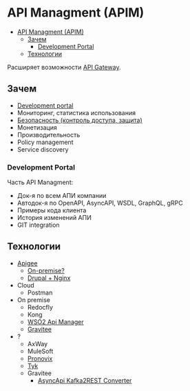 # API Managment (APIM)

- [API Managment (APIM)](#api-managment-apim)
  - [Зачем](#зачем)
    - [Development Portal](#development-portal)
  - [Технологии](#технологии)

Расширяет возможности [API Gateway](api.gateway.md).

## Зачем

- [Development portal](https://cloud.google.com/blog/products/api-management/top-5-trends-for-api-powered-digital-transformation-in-2021)
- Мониторинг, статистика использования
- [Безопасность (контроль доступа, защита)](https://aws.amazon.com/ru/api-gateway/api-management/?pg=wianapi&cta=apimgtprcs)
- Монетизация
- Производительность
- Policy management
- Service discovery

### Development Portal

Часть API Managment:

- Док-я по всем АПИ компании
- Автодок-я по OpenAPI, AsyncAPI, WSDL, GraphQL, gRPC
- Примеры кода клиента
- История изменений АПИ
- GIT integration

## Технологии

- [Apigee](https://cloud.google.com/apigee)
  - [On-premise?](https://docs.apigee.com/private-cloud/versions)
  - [Drupal + Nginx](https://cloud.google.com/apigee/docs/api-platform/publish/intro-portals)
- Cloud
  - Postman
- On premise
  - Redocfly
  - Kong
  - [WSO2 Api Manager](https://wso2.com/api-manager/)
  - [Gravitee](../technology/api/gw.gravitee.md)
- ?
  - AxWay
  - MuleSoft
  - [Pronovix](https://pronovix.com/blog/one-developer-portal-document-them-all)
  - [Tyk](https://tyk.io/)
  - Gravitee
    - [AsyncApi Kafka2REST Converter](https://landing.gravitee.io/gravitee-bootcamp-eda-architecture?utm_medium=email&_hsmi=220813766&_hsenc=p2ANqtz--aQoEpx3MGQeHmqGtkB0aZcSlSWvGMWioDX4a1TQ8BeTnYylQp6bHhEOssHTkOztkmzCHAqgnTIJb2SUh9e_XaJU-Mrw&utm_content=220813766&utm_source=hs_automation)

